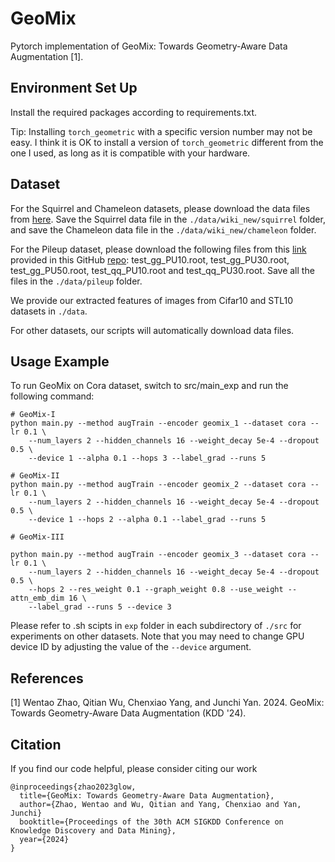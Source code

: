 # GeoMix

Pytorch implementation of GeoMix: Towards Geometry-Aware Data Augmentation [1].

## Environment Set Up

Install the required packages according to requirements.txt.

Tip: Installing `torch_geometric` with a specific version number may not be easy. I think it is OK to install a version of `torch_geometric` different from the one I used, as long as it is compatible with your hardware.

## Dataset

For the Squirrel and Chameleon datasets, please download the data files from [here](https://github.com/yandex-research/heterophilous-graphs/tree/main/data). Save the Squirrel data file in the `./data/wiki_new/squirrel` folder, and save the Chameleon data file in the `./data/wiki_new/chameleon` folder.

For the Pileup dataset, please download the following files from this [link](https://zenodo.org/records/8015774) provided in this GitHub [repo](https://github.com/Graph-COM/StruRW): test_gg_PU10.root, test_gg_PU30.root, test_gg_PU50.root, test_qq_PU10.root and test_qq_PU30.root. Save all the files in the `./data/pileup` folder.

We provide our extracted features of images from Cifar10 and STL10 datasets in `./data`.

For other datasets, our scripts will automatically download data files.

## Usage Example

To run GeoMix on Cora dataset, switch to src/main_exp and run the following command:
```
# GeoMix-I
python main.py --method augTrain --encoder geomix_1 --dataset cora --lr 0.1 \
    --num_layers 2 --hidden_channels 16 --weight_decay 5e-4 --dropout 0.5 \
    --device 1 --alpha 0.1 --hops 3 --label_grad --runs 5 

# GeoMix-II
python main.py --method augTrain --encoder geomix_2 --dataset cora --lr 0.1 \
    --num_layers 2 --hidden_channels 16 --weight_decay 5e-4 --dropout 0.5 \
    --device 1 --hops 2 --alpha 0.1 --label_grad --runs 5

# GeoMix-III

python main.py --method augTrain --encoder geomix_3 --dataset cora --lr 0.1 \
    --num_layers 2 --hidden_channels 16 --weight_decay 5e-4 --dropout 0.5 \
    --hops 2 --res_weight 0.1 --graph_weight 0.8 --use_weight --attn_emb_dim 16 \
    --label_grad --runs 5 --device 3
```
Please refer to .sh scipts in `exp` folder in each subdirectory of `./src` for experiments on other datasets. Note that you may need to change GPU device ID by adjusting the value of the `--device` argument.

## References

[1] Wentao Zhao, Qitian Wu, Chenxiao Yang, and Junchi Yan. 2024. GeoMix: Towards Geometry-Aware Data Augmentation (KDD '24).


## Citation

If you find our code helpful, please consider citing our work
```
@inproceedings{zhao2023glow,
  title={GeoMix: Towards Geometry-Aware Data Augmentation},
  author={Zhao, Wentao and Wu, Qitian and Yang, Chenxiao and Yan, Junchi}
  booktitle={Proceedings of the 30th ACM SIGKDD Conference on Knowledge Discovery and Data Mining},
  year={2024}
}
```
